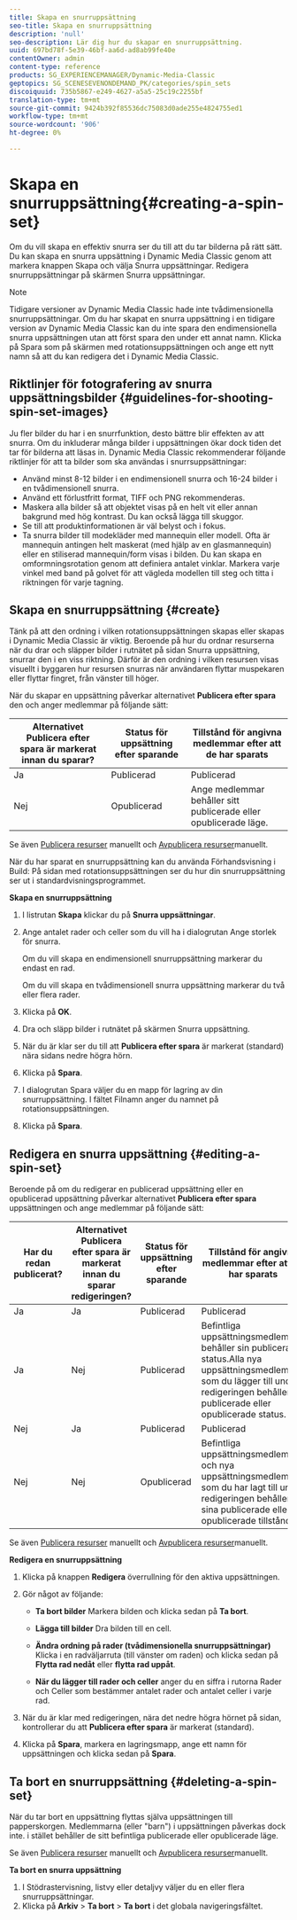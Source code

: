```yaml
---
title: Skapa en snurruppsättning
seo-title: Skapa en snurruppsättning
description: 'null'
seo-description: Lär dig hur du skapar en snurruppsättning.
uuid: 697bd78f-5e39-46bf-aa6d-ad8ab99fe40e
contentOwner: admin
content-type: reference
products: SG_EXPERIENCEMANAGER/Dynamic-Media-Classic
geptopics: SG_SCENESEVENONDEMAND_PK/categories/spin_sets
discoiquuid: 735b5867-e249-4627-a5a5-25c19c2255bf
translation-type: tm+mt
source-git-commit: 9424b392f85536dc75083d0ade255e4824755ed1
workflow-type: tm+mt
source-wordcount: '906'
ht-degree: 0%

---
```



# Skapa en snurruppsättning{#creating-a-spin-set}

Om du vill skapa en effektiv snurra ser du till att du tar bilderna på rätt sätt. Du kan skapa en snurra uppsättning i Dynamic Media Classic genom att markera knappen Skapa och välja Snurra uppsättningar. Redigera snurruppsättningar på skärmen Snurra uppsättningar.

>[!NOTE]
>
>Tidigare versioner av Dynamic Media Classic hade inte tvådimensionella snurruppsättningar. Om du har skapat en snurra uppsättning i en tidigare version av Dynamic Media Classic kan du inte spara den endimensionella snurra uppsättningen utan att först spara den under ett annat namn. Klicka på Spara som på skärmen med rotationsuppsättningen och ange ett nytt namn så att du kan redigera det i Dynamic Media Classic.

## Riktlinjer för fotografering av snurra uppsättningsbilder {#guidelines-for-shooting-spin-set-images}

Ju fler bilder du har i en snurrfunktion, desto bättre blir effekten av att snurra. Om du inkluderar många bilder i uppsättningen ökar dock tiden det tar för bilderna att läsas in. Dynamic Media Classic rekommenderar följande riktlinjer för att ta bilder som ska användas i snurrsuppsättningar:

* Använd minst 8-12 bilder i en endimensionell snurra och 16-24 bilder i en tvådimensionell snurra.
* Använd ett förlustfritt format, TIFF och PNG rekommenderas.
* Maskera alla bilder så att objektet visas på en helt vit eller annan bakgrund med hög kontrast. Du kan också lägga till skuggor.
* Se till att produktinformationen är väl belyst och i fokus.
* Ta snurra bilder till modekläder med mannequin eller modell. Ofta är mannequin antingen helt maskerat (med hjälp av en glasmannequin) eller en stiliserad mannequin/form visas i bilden. Du kan skapa en omformningsrotation genom att definiera antalet vinklar. Markera varje vinkel med band på golvet för att vägleda modellen till steg och titta i riktningen för varje tagning.

## Skapa en snurruppsättning {#create}

Tänk på att den ordning i vilken rotationsuppsättningen skapas eller skapas i Dynamic Media Classic är viktig. Beroende på hur du ordnar resurserna när du drar och släpper bilder i rutnätet på sidan Snurra uppsättning, snurrar den i en viss riktning. Därför är den ordning i vilken resursen visas visuellt i byggaren hur resursen snurras när användaren flyttar muspekaren eller flyttar fingret, från vänster till höger.

När du skapar en uppsättning påverkar alternativet **Publicera efter spara** den och anger medlemmar på följande sätt:

| Alternativet Publicera efter spara är markerat innan du sparar? | Status för uppsättning efter sparande | Tillstånd för angivna medlemmar efter att de har sparats |
|--- |--- |--- |
| Ja | Publicerad | Publicerad |
| Nej | Opublicerad | Ange medlemmar behåller sitt publicerade eller opublicerade läge. |

Se även [Publicera resurser](publishing-files.md#manually-publishing-assets) manuellt och [Avpublicera resurser](publishing-files.md#manually-unpublishing-assets)manuellt.

När du har sparat en snurruppsättning kan du använda Förhandsvisning i Build: På sidan med rotationsuppsättningen ser du hur din snurruppsättning ser ut i standardvisningsprogrammet.

**Skapa en snurruppsättning**

1. I listrutan **Skapa** klickar du på **Snurra uppsättningar**.
1. Ange antalet rader och celler som du vill ha i dialogrutan Ange storlek för snurra.

   Om du vill skapa en endimensionell snurruppsättning markerar du endast en rad.

   Om du vill skapa en tvådimensionell snurra uppsättning markerar du två eller flera rader.

1. Klicka på **OK**.
1. Dra och släpp bilder i rutnätet på skärmen Snurra uppsättning.
1. När du är klar ser du till att **Publicera efter spara** är markerat (standard) nära sidans nedre högra hörn.
1. Klicka på **Spara**.
1. I dialogrutan Spara väljer du en mapp för lagring av din snurruppsättning. I fältet Filnamn anger du namnet på rotationsuppsättningen.
1. Klicka på **Spara**.

## Redigera en snurra uppsättning {#editing-a-spin-set}

Beroende på om du redigerar en publicerad uppsättning eller en opublicerad uppsättning påverkar alternativet **Publicera efter spara** uppsättningen och ange medlemmar på följande sätt:

| Har du redan publicerat? | Alternativet Publicera efter spara är markerat innan du sparar redigeringen? | Status för uppsättning efter sparande | Tillstånd för angivna medlemmar efter att de har sparats |
|--- |--- |--- |--- |
| Ja | Ja | Publicerad | Publicerad |
| Ja | Nej | Publicerad | Befintliga uppsättningsmedlemmar behåller sin publicerade status.Alla nya uppsättningsmedlemmar som du lägger till under redigeringen behåller sin publicerade eller opublicerade status. |
| Nej | Ja | Publicerad | Publicerad |
| Nej | Nej | Opublicerad | Befintliga uppsättningsmedlemmar och nya uppsättningsmedlemmar som du har lagt till under redigeringen behåller sina publicerade eller opublicerade tillstånd. |

Se även [Publicera resurser](publishing-files.md#manually-publishing-assets) manuellt och [Avpublicera resurser](publishing-files.md#manually-unpublishing-assets)manuellt.

**Redigera en snurruppsättning**

1. Klicka på knappen **Redigera** överrullning för den aktiva uppsättningen.
1. Gör något av följande:

   * **Ta bort bilder** Markera bilden och klicka sedan på 
**Ta bort**.

   * **Lägga till bilder** Dra bilden till en cell.

   * **Ändra ordning på rader (tvådimensionella snurruppsättningar)** Klicka i en radväljarruta (till vänster om raden) och klicka sedan på 
**Flytta rad nedåt** eller **flytta rad uppåt**.

   * **När du lägger till rader och celler** anger du en siffra i rutorna Rader och Celler som bestämmer antalet rader och antalet celler i varje rad.

1. När du är klar med redigeringen, nära det nedre högra hörnet på sidan, kontrollerar du att **Publicera efter spara** är markerat (standard).
1. Klicka på **Spara**, markera en lagringsmapp, ange ett namn för uppsättningen och klicka sedan på **Spara**.

## Ta bort en snurruppsättning {#deleting-a-spin-set}

När du tar bort en uppsättning flyttas själva uppsättningen till papperskorgen. Medlemmarna (eller &quot;barn&quot;) i uppsättningen påverkas dock inte. i stället behåller de sitt befintliga publicerade eller opublicerade läge.

Se även [Publicera resurser](publishing-files.md#manually-publishing-assets) manuellt och [Avpublicera resurser](publishing-files.md#manually-unpublishing-assets)manuellt.

**Ta bort en snurra uppsättning**

1. I Stödrastervisning, listvy eller detaljvy väljer du en eller flera snurruppsättningar.
1. Klicka på **Arkiv** > **Ta bort** > **Ta bort** i det globala navigeringsfältet.

